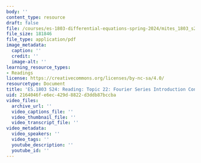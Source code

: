 ```yaml
---
body: ''
content_type: resource
draft: false
file: /courses/es-1803-differential-equations-spring-2024/mites_1803_s24_topic22.pdf
file_size: 181846
file_type: application/pdf
image_metadata:
  caption: ''
  credit: ''
  image-alt: ''
learning_resource_types:
- Readings
license: https://creativecommons.org/licenses/by-nc-sa/4.0/
resourcetype: Document
title: 'ES.1803 S24: Reading: Topic 22: Fourier Series Introduction Continued'
uid: 2164046f-e6ec-429d-8822-d3ddb87bccba
video_files:
  archive_url: ''
  video_captions_file: ''
  video_thumbnail_file: ''
  video_transcript_file: ''
video_metadata:
  video_speakers: ''
  video_tags: ''
  youtube_description: ''
  youtube_id: ''
---
```

